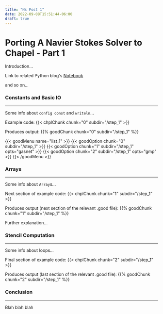 ```yaml
---
title: "Ns Post 1"
date: 2022-09-08T15:51:44-06:00
draft: true
---
```


# Porting A Navier Stokes Solver to Chapel - Part 1

Introduction...

Link to related Python blog's [Notebook](https://nbviewer.org/github/barbagroup/CFDPython/blob/master/lessons/01_Step_1.ipynb)

and so on...

### Constants and Basic IO
---

Some info about `config const` and `writeln`...

Example code:
{{< chplChunk chunk="0" subdir="/step_1" >}}


Produces output:
{{% goodChunk chunk="0" subdir="/step_1" %}}

{{< goodMenu name="list_1" >}}
    {{< goodOption chunk="0" subdir="/step_1" >}}
    {{< goodOption chunk="1" subdir="/step_1" opts="gasnet" >}}
    {{< goodOption chunk="2" subdir="/step_1" opts="gmp" >}}
{{< /goodMenu >}}


### Arrays
---

Some info about `Array`s...

Next section of example code:
{{< chplChunk chunk="1" subdir="/step_1" >}}

Produces output (next section of the relevant .good file):
{{% goodChunk chunk="1" subdir="/step_1" %}}

Further explanation...


### Stencil Computation
---

Some info about loops...

Final section of example code:
{{< chplChunk chunk="2" subdir="/step_1" >}}

Produces output (last section of the relevant .good file):
{{% goodChunk chunk="2" subdir="/step_1" %}}


### Conclusion
---

Blah blah blah
